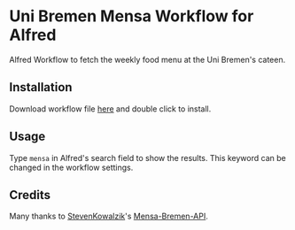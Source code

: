 # Uni Bremen Mensa Workflow for Alfred

Alfred Workflow to fetch the weekly food menu at the Uni Bremen's cateen.

## Installation

Download workflow file [here](https://github.com/JoHoop/alfred-uni-bremen-mensa/blob/main/uni-bremen-mensa.alfredworkflow) and double click to install.

## Usage

Type `mensa` in Alfred's search field to show the results.
This keyword can be changed in the workflow settings.

## Credits

Many thanks to [StevenKowalzik](https://github.com/StevenKowalzik)'s [Mensa-Bremen-API](https://github.com/StevenKowalzik/Mensa-Bremen-API).
